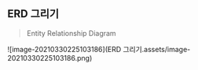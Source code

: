 ## ERD 그리기

> Entity Relationship Diagram

![image-20210330225103186](ERD 그리기.assets/image-20210330225103186.png)